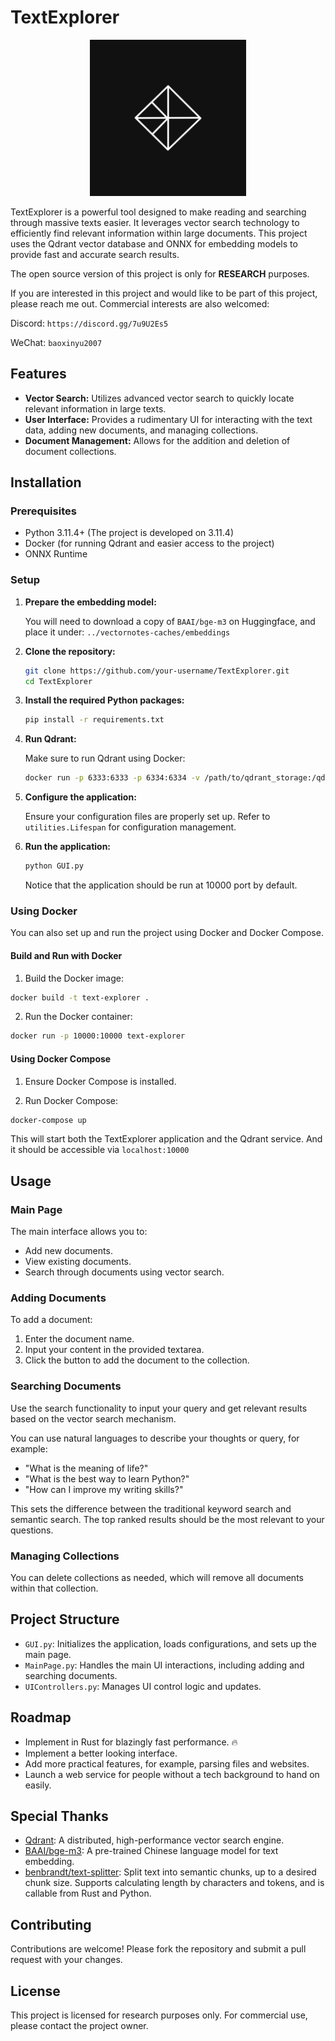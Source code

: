 
# TextExplorer

<div align="center">
   <img src="assets/explorer-dark.jpg" alt="logo" width="250">
</div>

TextExplorer is a powerful tool designed to make reading and searching through massive texts easier. It leverages vector search technology to efficiently find relevant information within large documents. This project uses the Qdrant vector database and ONNX for embedding models to provide fast and accurate search results.

The open source version of this project is only for **RESEARCH** purposes. 

If you are interested in this project and would like to be part of this project, please reach me out. Commercial interests are also welcomed: 

Discord: `https://discord.gg/7u9U2Es5`

WeChat: `baoxinyu2007`

## Features

- **Vector Search:** Utilizes advanced vector search to quickly locate relevant information in large texts.
- **User Interface:** Provides a rudimentary UI for interacting with the text data, adding new documents, and managing collections.
- **Document Management:** Allows for the addition and deletion of document collections.

## Installation

### Prerequisites

- Python 3.11.4+ (The project is developed on 3.11.4)
- Docker (for running Qdrant and easier access to the project)
- ONNX Runtime

### Setup
1. **Prepare the embedding model:**
   
   You will need to download a copy of `BAAI/bge-m3` on Huggingface, and place it under: `../vectornotes-caches/embeddings`

2. **Clone the repository:**

   ```sh
   git clone https://github.com/your-username/TextExplorer.git
   cd TextExplorer
   ```

3. **Install the required Python packages:**

   ```sh
   pip install -r requirements.txt
   ```

4. **Run Qdrant:**

   Make sure to run Qdrant using Docker:

   ```sh
   docker run -p 6333:6333 -p 6334:6334 -v /path/to/qdrant_storage:/qdrant/storage:z qdrant/qdrant
   ```

5. **Configure the application:**

   Ensure your configuration files are properly set up. Refer to `utilities.Lifespan` for configuration management.

6. **Run the application:**

   ```sh
   python GUI.py
   ```
   Notice that the application should be run at 10000 port by default. 

### Using Docker
You can also set up and run the project using Docker and Docker Compose.

#### Build and Run with Docker
1. Build the Docker image:

```sh
docker build -t text-explorer .
```
2. Run the Docker container:

```sh
docker run -p 10000:10000 text-explorer
```
#### Using Docker Compose
1. Ensure Docker Compose is installed.

2. Run Docker Compose:

```sh
docker-compose up
```
This will start both the TextExplorer application and the Qdrant service. And it should be accessible via `localhost:10000`

## Usage

### Main Page

The main interface allows you to:

- Add new documents.
- View existing documents.
- Search through documents using vector search.

### Adding Documents

To add a document:

1. Enter the document name.
2. Input your content in the provided textarea.
3. Click the button to add the document to the collection.

### Searching Documents

Use the search functionality to input your query and get relevant results based on the vector search mechanism. 

You can use natural languages to describe your thoughts or query, for example:

- "What is the meaning of life?"
- "What is the best way to learn Python?"
- "How can I improve my writing skills?"
  
This sets the difference between the traditional keyword search and semantic search. The top ranked results should be the most relevant to your questions. 

### Managing Collections

You can delete collections as needed, which will remove all documents within that collection.

## Project Structure

- `GUI.py`: Initializes the application, loads configurations, and sets up the main page.
- `MainPage.py`: Handles the main UI interactions, including adding and searching documents.
- `UIControllers.py`: Manages UI control logic and updates.
  
## Roadmap

- Implement in Rust for blazingly fast performance. 🔥
- Implement a better looking interface. 
- Add more practical features, for example, parsing files and websites. 
- Launch a web service for people without a tech background to hand on easily.  
  
## Special Thanks

- [Qdrant](https://github.com/qdrant/qdrant): A distributed, high-performance vector search engine.
- [BAAI/bge-m3](https://huggingface.co/BAAI/bge-m3): A pre-trained Chinese language model for text embedding.
- [benbrandt/text-splitter](https://github.com/benbrandt/text-splitter): Split text into semantic chunks, up to a desired chunk size. Supports calculating length by characters and tokens, and is callable from Rust and Python.

## Contributing

Contributions are welcome! Please fork the repository and submit a pull request with your changes.

## License

This project is licensed for research purposes only. For commercial use, please contact the project owner.
